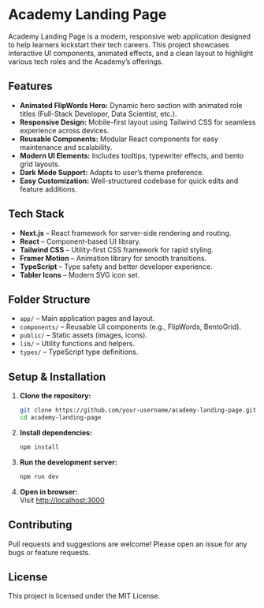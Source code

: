# Academy Landing Page

Academy Landing Page is a modern, responsive web application designed to help learners kickstart their tech careers. This project showcases interactive UI components, animated effects, and a clean layout to highlight various tech roles and the Academy’s offerings.

## Features

- **Animated FlipWords Hero:** Dynamic hero section with animated role titles (Full-Stack Developer, Data Scientist, etc.).
- **Responsive Design:** Mobile-first layout using Tailwind CSS for seamless experience across devices.
- **Reusable Components:** Modular React components for easy maintenance and scalability.
- **Modern UI Elements:** Includes tooltips, typewriter effects, and bento grid layouts.
- **Dark Mode Support:** Adapts to user’s theme preference.
- **Easy Customization:** Well-structured codebase for quick edits and feature additions.

## Tech Stack

- **Next.js** – React framework for server-side rendering and routing.
- **React** – Component-based UI library.
- **Tailwind CSS** – Utility-first CSS framework for rapid styling.
- **Framer Motion** – Animation library for smooth transitions.
- **TypeScript** – Type safety and better developer experience.
- **Tabler Icons** – Modern SVG icon set.

## Folder Structure

- `app/` – Main application pages and layout.
- `components/` – Reusable UI components (e.g., FlipWords, BentoGrid).
- `public/` – Static assets (images, icons).
- `lib/` – Utility functions and helpers.
- `types/` – TypeScript type definitions.

## Setup & Installation

1. **Clone the repository:**
   ```bash
   git clone https://github.com/your-username/academy-landing-page.git
   cd academy-landing-page
   ```
2. **Install dependencies:**
   ```bash
   npm install
   ```
3. **Run the development server:**
   ```bash
   npm run dev
   ```
4. **Open in browser:**  
   Visit [http://localhost:3000](http://localhost:3000)


## Contributing

Pull requests and suggestions are welcome! Please open an issue for any bugs or feature requests.

## License

This project is licensed under the MIT License.
